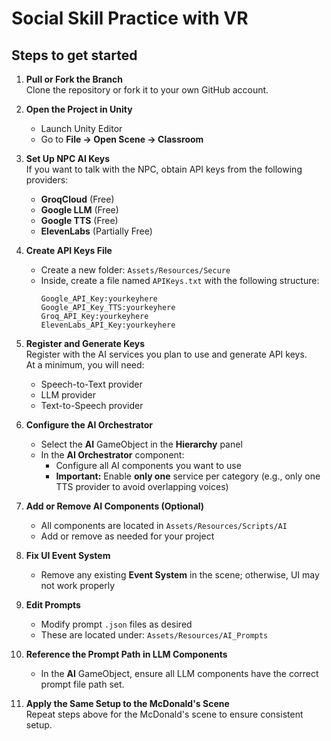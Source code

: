# Social Skill Practice with VR

## Steps to get started
1. **Pull or Fork the Branch**  
   Clone the repository or fork it to your own GitHub account.

2. **Open the Project in Unity**  
   - Launch Unity Editor  
   - Go to **File → Open Scene → Classroom**

3. **Set Up NPC AI Keys**  
   If you want to talk with the NPC, obtain API keys from the following providers:  
   - **GroqCloud** (Free)  
   - **Google LLM** (Free)  
   - **Google TTS** (Free)  
   - **ElevenLabs** (Partially Free)

4. **Create API Keys File**  
   - Create a new folder: `Assets/Resources/Secure`  
   - Inside, create a file named `APIKeys.txt` with the following structure:  
     ```
     Google_API_Key:yourkeyhere
     Google_API_Key_TTS:yourkeyhere
     Groq_API_Key:yourkeyhere
     ElevenLabs_API_Key:yourkeyhere
     ```

5. **Register and Generate Keys**  
   Register with the AI services you plan to use and generate API keys.  
   At a minimum, you will need:  
   - Speech-to-Text provider  
   - LLM provider  
   - Text-to-Speech provider  

6. **Configure the AI Orchestrator**  
   - Select the **AI** GameObject in the **Hierarchy** panel  
   - In the **AI Orchestrator** component:  
     - Configure all AI components you want to use  
     - **Important:** Enable **only one** service per category (e.g., only one TTS provider to avoid overlapping voices)  

7. **Add or Remove AI Components (Optional)**  
   - All components are located in `Assets/Resources/Scripts/AI`  
   - Add or remove as needed for your project  

8. **Fix UI Event System**  
   - Remove any existing **Event System** in the scene; otherwise, UI may not work properly

9. **Edit Prompts**  
    - Modify prompt `.json` files as desired  
    - These are located under: `Assets/Resources/AI_Prompts`

10. **Reference the Prompt Path in LLM Components**  
    - In the **AI** GameObject, ensure all LLM components have the correct prompt file path set.

11. **Apply the Same Setup to the McDonald's Scene**  
   Repeat steps above for the McDonald's scene to ensure consistent setup.

